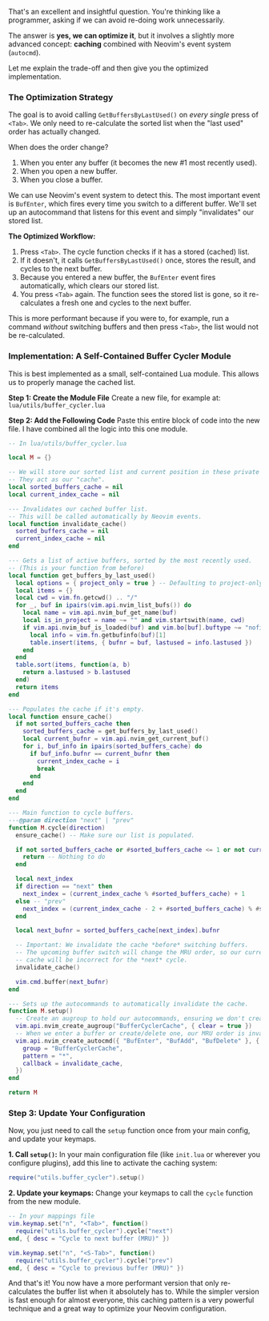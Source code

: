 That's an excellent and insightful question. You're thinking like a programmer, asking if we can avoid re-doing work unnecessarily.

The answer is **yes, we can optimize it**, but it involves a slightly more advanced concept: **caching** combined with Neovim's event system (`autocmd`).

Let me explain the trade-off and then give you the optimized implementation.

### The Optimization Strategy

The goal is to avoid calling `GetBuffersByLastUsed()` on *every single* press of `<Tab>`. We only need to re-calculate the sorted list when the "last used" order has actually changed.

When does the order change?

1.  When you enter any buffer (it becomes the new \#1 most recently used).
2.  When you open a new buffer.
3.  When you close a buffer.

We can use Neovim's event system to detect this. The most important event is `BufEnter`, which fires every time you switch to a different buffer. We'll set up an autocommand that listens for this event and simply "invalidates" our stored list.

**The Optimized Workflow:**

1.  Press `<Tab>`. The cycle function checks if it has a stored (cached) list.
2.  If it doesn't, it calls `GetBuffersByLastUsed()` once, stores the result, and cycles to the next buffer.
3.  Because you entered a new buffer, the `BufEnter` event fires automatically, which clears our stored list.
4.  You press `<Tab>` again. The function sees the stored list is gone, so it re-calculates a fresh one and cycles to the next buffer.

This is more performant because if you were to, for example, run a command *without* switching buffers and then press `<Tab>`, the list would not be re-calculated.

### Implementation: A Self-Contained Buffer Cycler Module

This is best implemented as a small, self-contained Lua module. This allows us to properly manage the cached list.

**Step 1: Create the Module File**
Create a new file, for example at: `lua/utils/buffer_cycler.lua`

**Step 2: Add the Following Code**
Paste this entire block of code into the new file. I have combined all the logic into this one module.

```lua
-- In lua/utils/buffer_cycler.lua

local M = {}

-- We will store our sorted list and current position in these private variables.
-- They act as our "cache".
local sorted_buffers_cache = nil
local current_index_cache = nil

--- Invalidates our cached buffer list.
-- This will be called automatically by Neovim events.
local function invalidate_cache()
  sorted_buffers_cache = nil
  current_index_cache = nil
end

--- Gets a list of active buffers, sorted by the most recently used.
-- (This is your function from before)
local function get_buffers_by_last_used()
  local options = { project_only = true } -- Defaulting to project-only
  local items = {}
  local cwd = vim.fn.getcwd() .. "/"
  for _, buf in ipairs(vim.api.nvim_list_bufs()) do
    local name = vim.api.nvim_buf_get_name(buf)
    local is_in_project = name ~= "" and vim.startswith(name, cwd)
    if vim.api.nvim_buf_is_loaded(buf) and vim.bo[buf].buftype ~= "nofile" and (not options.project_only or is_in_project) and vim.bo[buf].buflisted then
      local info = vim.fn.getbufinfo(buf)[1]
      table.insert(items, { bufnr = buf, lastused = info.lastused })
    end
  end
  table.sort(items, function(a, b)
    return a.lastused > b.lastused
  end)
  return items
end

--- Populates the cache if it's empty.
local function ensure_cache()
  if not sorted_buffers_cache then
    sorted_buffers_cache = get_buffers_by_last_used()
    local current_bufnr = vim.api.nvim_get_current_buf()
    for i, buf_info in ipairs(sorted_buffers_cache) do
      if buf_info.bufnr == current_bufnr then
        current_index_cache = i
        break
      end
    end
  end
end

--- Main function to cycle buffers.
---@param direction "next" | "prev"
function M.cycle(direction)
  ensure_cache() -- Make sure our list is populated.

  if not sorted_buffers_cache or #sorted_buffers_cache <= 1 or not current_index_cache then
    return -- Nothing to do
  end

  local next_index
  if direction == "next" then
    next_index = (current_index_cache % #sorted_buffers_cache) + 1
  else -- "prev"
    next_index = (current_index_cache - 2 + #sorted_buffers_cache) % #sorted_buffers_cache + 1
  end

  local next_bufnr = sorted_buffers_cache[next_index].bufnr

  -- Important: We invalidate the cache *before* switching buffers.
  -- The upcoming buffer switch will change the MRU order, so our current
  -- cache will be incorrect for the *next* cycle.
  invalidate_cache()

  vim.cmd.buffer(next_bufnr)
end

--- Sets up the autocommands to automatically invalidate the cache.
function M.setup()
  -- Create an augroup to hold our autocommands, ensuring we don't create duplicates.
  vim.api.nvim_create_augroup("BufferCyclerCache", { clear = true })
  -- When we enter a buffer or create/delete one, our MRU order is invalid.
  vim.api.nvim_create_autocmd({ "BufEnter", "BufAdd", "BufDelete" }, {
    group = "BufferCyclerCache",
    pattern = "*",
    callback = invalidate_cache,
  })
end

return M
```

### Step 3: Update Your Configuration

Now, you just need to call the `setup` function once from your main config, and update your keymaps.

**1. Call `setup()`:**
In your main configuration file (like `init.lua` or wherever you configure plugins), add this line to activate the caching system:

```lua
require("utils.buffer_cycler").setup()
```

**2. Update your keymaps:**
Change your keymaps to call the `cycle` function from the new module.

```lua
-- In your mappings file
vim.keymap.set("n", "<Tab>", function()
  require("utils.buffer_cycler").cycle("next")
end, { desc = "Cycle to next buffer (MRU)" })

vim.keymap.set("n", "<S-Tab>", function()
  require("utils.buffer_cycler").cycle("prev")
end, { desc = "Cycle to previous buffer (MRU)" })
```

And that's it\! You now have a more performant version that only re-calculates the buffer list when it absolutely has to. While the simpler version is fast enough for almost everyone, this caching pattern is a very powerful technique and a great way to optimize your Neovim configuration.
